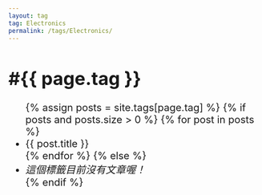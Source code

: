 ```yaml
---
layout: tag
tag: Electronics
permalink: /tags/Electronics/
---
```

<style>
  h1 {
    font-size: 36px;
  }
  ul {
    font-size: 20px;
  }
  ul li a {
    font-size: 20px;
    text-decoration: none;
  }
  ul li a:hover {
    text-decoration: underline;
  }
</style>

<h1>#{{ page.tag }}</h1>

<ul>
  {% assign posts = site.tags[page.tag] %}
  {% if posts and posts.size > 0 %}
    {% for post in posts %}
      <li><a href="{{ site.baseurl }}{{ post.url }}">{{ post.title }}</a></li>
    {% endfor %}
  {% else %}
    <li><em>這個標籤目前沒有文章喔！</em></li>
  {% endif %}
</ul>
